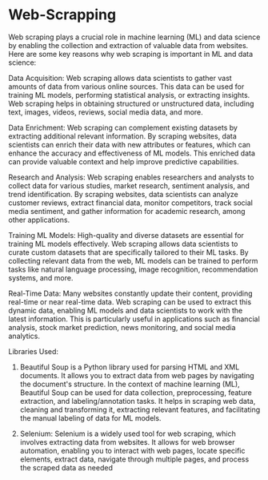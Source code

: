 # Web-Scrapping

Web scraping plays a crucial role in machine learning (ML) and data science by enabling the collection and extraction of valuable data from websites. Here are some key reasons why web scraping is important in ML and data science:

Data Acquisition: Web scraping allows data scientists to gather vast amounts of data from various online sources. This data can be used for training ML models, performing statistical analysis, or extracting insights. Web scraping helps in obtaining structured or unstructured data, including text, images, videos, reviews, social media data, and more.

Data Enrichment: Web scraping can complement existing datasets by extracting additional relevant information. By scraping websites, data scientists can enrich their data with new attributes or features, which can enhance the accuracy and effectiveness of ML models. This enriched data can provide valuable context and help improve predictive capabilities.

Research and Analysis: Web scraping enables researchers and analysts to collect data for various studies, market research, sentiment analysis, and trend identification. By scraping websites, data scientists can analyze customer reviews, extract financial data, monitor competitors, track social media sentiment, and gather information for academic research, among other applications.

Training ML Models: High-quality and diverse datasets are essential for training ML models effectively. Web scraping allows data scientists to curate custom datasets that are specifically tailored to their ML tasks. By collecting relevant data from the web, ML models can be trained to perform tasks like natural language processing, image recognition, recommendation systems, and more.

Real-Time Data: Many websites constantly update their content, providing real-time or near real-time data. Web scraping can be used to extract this dynamic data, enabling ML models and data scientists to work with the latest information. This is particularly useful in applications such as financial analysis, stock market prediction, news monitoring, and social media analytics.


Libraries Used:

1. Beautiful Soup is a Python library used for parsing HTML and XML documents. It allows you to extract data from web pages by navigating the document's structure. In the context of machine learning (ML), Beautiful Soup can be used for data collection, preprocessing, feature extraction, and labeling/annotation tasks. It helps in scraping web data, cleaning and transforming it, extracting relevant features, and facilitating the manual labeling of data for ML models.

2. Selenium: Selenium is a widely used tool for web scraping, which involves extracting data from websites. It allows for web browser automation, enabling you to interact with web pages, locate specific elements, extract data, navigate through multiple pages, and process the scraped data as needed
